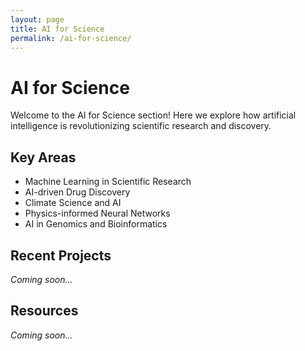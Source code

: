 ```yaml
---
layout: page
title: AI for Science
permalink: /ai-for-science/
---
```


# AI for Science

Welcome to the AI for Science section! Here we explore how artificial intelligence is revolutionizing scientific research and discovery.

## Key Areas

- Machine Learning in Scientific Research
- AI-driven Drug Discovery
- Climate Science and AI
- Physics-informed Neural Networks
- AI in Genomics and Bioinformatics

## Recent Projects

*Coming soon...*

## Resources

*Coming soon...* 